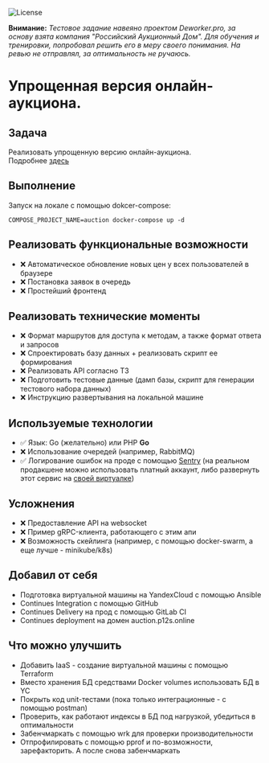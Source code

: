 ![License](https://img.shields.io/github/license/p12s/auction-house)

**Внимание:** *Тестовое задание навеяно проектом Deworker.pro, за основу взята компания "Российский Аукционный Дом". Для обучения и тренировки, попробовал решить его в меру своего понимания. На ревью не отправлял, за оптимальность не ручаюсь.*

# Упрощенная версия онлайн-аукциона.

## Задача
Реализовать упрощенную версию онлайн-аукциона.     
Подробнее [здесь](task.md)

## Выполнение
Запуск на локале с помощью dokcer-compose:
```
COMPOSE_PROJECT_NAME=auction docker-compose up -d
```

## Реализовать функциональные возможности
- ❌ Автоматическое обновление новых цен у всех пользователей в браузере
- ❌ Постановка заявок в очередь
- ❌ Простейший фронтенд

## Реализовать технические моменты
- ❌ Формат маршрутов для доступа к методам, а также формат ответа и запросов
- ❌ Спроектировать базу данных + реализовать скрипт ее формирования
- ❌ Реализовать API согласно ТЗ
- ❌ Подготовить тестовые данные (дамп базы, скрипт для генерации тестового набора данных)
- ❌ Инструкцию развертывания на локальной машине

## Используемые технологии
- ✅ Язык:  Go (желательно) или PHP
  **Go**
- ❌ Использование очередей (например, RabbitMQ)
- ✅ Логирование ошибок на проде с помощью [Sentry](https://sentry.io) (на реальном продакшене можно использовать платный аккаунт, либо развернуть этот сервис на [своей виртуалке](https://develop.sentry.dev/self-hosted/))

## Усложнения
- ❌ Предоставление API на websocket
- ❌ Пример gRPC-клиента, работающего с этим апи
- ❌ Возможность скейлинга (например, с помощью docker-swarm, а еще лучше - minikube/k8s)

## Добавил от себя
- Подготовка виртуальной машины на YandexCloud с помощью Ansible
- Continues Integration с помощью GitHub
- Continues Delivery на прод с помощью GitLab CI
- Continues deployment на домен auction.p12s.online

## Что можно улучшить
- Добавить IaaS - создание виртуальной машины с помощью Terraform
- Вместо хранения БД средствами Docker volumes использовать БД в YC
- Покрыть код unit-тестами (пока только интеграционные - с помощью postman)
- Проверить, как работают индексы в БД под нагрузкой, убедиться в оптимальности
- Забенчмаркать с помощью wrk для проверки производительности
- Отпрофилировать с помощью pprof и по-возможности, зарефакторить. А после снова забенчмаркать  
